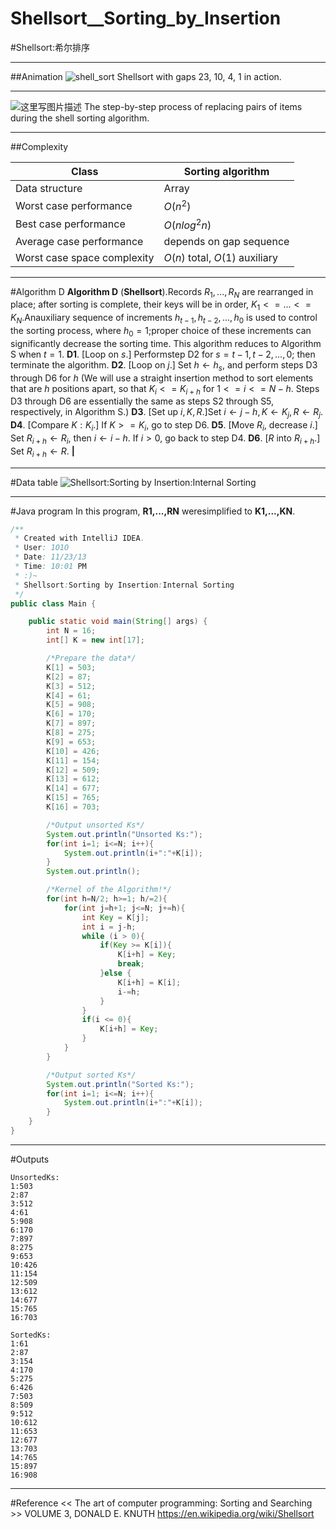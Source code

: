 # Shellsort__Sorting_by_Insertion

﻿#Shellsort:希尔排序

---

##Animation
![shell_sort](https://img-blog.csdn.net/20151114112748347)
Shellsort with gaps 23, 10, 4, 1 in action.

---

![这里写图片描述](https://img-blog.csdn.net/20151114112828231)
The step-by-step process of replacing pairs of items during the shell sorting algorithm.

---

##Complexity

Class										|	Sorting algorithm
------											|	----
Data structure 							|	Array
Worst case performance 			|	$O(n^2)$
Best case performance 			|	$O(n log^2 n)$
Average case performance 		|	depends on gap sequence
Worst case space complexity	|	$О(n)$ total, $O(1)$ auxiliary


---

#Algorithm D
**Algorithm D** (**Shellsort**).Records $R_1, ..., R_N$ are rearranged in place; after 
sorting is complete, their keys will be in order, $K_1<=...<=K_N$.Anauxiliary 
sequence of increments $h_{t-1}, h_{t-2}, ... ,h_0$ is used to control the sorting process, 
where $h_0 = 1$;proper choice of these increments can significantly decrease the 
sorting time. This algorithm reduces to Algorithm S when $t = 1$. 
**D1**. [Loop on $s$.] Performstep D2 for $s=t-1, t-2, ..., 0$; then terminate the 
algorithm. 
**D2**. [Loop on $j$.] Set $h \leftarrow h_s$, and perform steps D3 through D6 for $h$
(We will use a straight insertion method to sort elements that are $h$ positions 
apart, so that $K_i<=K_{i+h}$ for $1<=i<=N-h$. Steps D3 through D6 are 
essentially the same as steps S2 through S5, respectively, in Algorithm S.) 
**D3**. [Set up $i, K, R$.]Set $i \leftarrow j-h, K \leftarrow K_j, R \leftarrow R_j$. 
**D4**. [Compare $K :K_i$.] If $K>=K_i$, go to step D6. 
**D5**. [Move $R_i$, decrease $i$.] Set $R_{i+h} \leftarrow R_i$, then $i \leftarrow i-h$. If $i > 0$, go back to 
step D4. 
**D6**. [$R$ into $R_{i+h}$.] Set $R_{i+h} \leftarrow R$. **|** 

---
#Data table
![Shellsort:Sorting by Insertion:Internal Sorting](https://img-blog.csdn.net/20151106143426436)

---
#Java program
In this program, **R1,...,RN** weresimplified to **K1,...,KN**.

```java
/**
 * Created with IntelliJ IDEA.
 * User: 1O1O
 * Date: 11/23/13
 * Time: 10:01 PM
 * :)~
 * Shellsort:Sorting by Insertion:Internal Sorting
 */
public class Main {

    public static void main(String[] args) {
        int N = 16;
        int[] K = new int[17];

        /*Prepare the data*/
        K[1] = 503;
        K[2] = 87;
        K[3] = 512;
        K[4] = 61;
        K[5] = 908;
        K[6] = 170;
        K[7] = 897;
        K[8] = 275;
        K[9] = 653;
        K[10] = 426;
        K[11] = 154;
        K[12] = 509;
        K[13] = 612;
        K[14] = 677;
        K[15] = 765;
        K[16] = 703;

        /*Output unsorted Ks*/
        System.out.println("Unsorted Ks:");
        for(int i=1; i<=N; i++){
            System.out.println(i+":"+K[i]);
        }
        System.out.println();

        /*Kernel of the Algorithm!*/
        for(int h=N/2; h>=1; h/=2){
            for(int j=h+1; j<=N; j+=h){
                int Key = K[j];
                int i = j-h;
                while (i > 0){
                    if(Key >= K[i]){
                        K[i+h] = Key;
                        break;
                    }else {
                        K[i+h] = K[i];
                        i-=h;
                    }
                }
                if(i <= 0){
                    K[i+h] = Key;
                }
            }
        }

        /*Output sorted Ks*/
        System.out.println("Sorted Ks:");
        for(int i=1; i<=N; i++){
            System.out.println(i+":"+K[i]);
        }
    }
}
```

---
#Outputs
```
UnsortedKs:
1:503
2:87
3:512
4:61
5:908
6:170
7:897
8:275
9:653
10:426
11:154
12:509
13:612
14:677
15:765
16:703

SortedKs:
1:61
2:87
3:154
4:170
5:275
6:426
7:503
8:509
9:512
10:612
11:653
12:677
13:703
14:765
15:897
16:908
```

---
#Reference
<< The art of computer programming: Sorting and Searching >> VOLUME 3, DONALD E. KNUTH 
https://en.wikipedia.org/wiki/Shellsort

